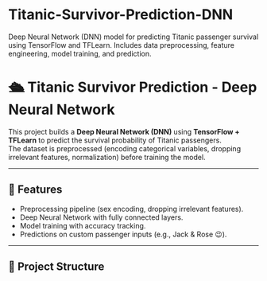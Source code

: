 # Titanic-Survivor-Prediction-DNN
Deep Neural Network (DNN) model for predicting Titanic passenger survival using TensorFlow and TFLearn. Includes data preprocessing, feature engineering, model training, and prediction.
# 🛳️ Titanic Survivor Prediction - Deep Neural Network

This project builds a **Deep Neural Network (DNN)** using **TensorFlow + TFLearn** to predict the survival probability of Titanic passengers.  
The dataset is preprocessed (encoding categorical variables, dropping irrelevant features, normalization) before training the model.

---

## 🚀 Features
- Preprocessing pipeline (sex encoding, dropping irrelevant features).
- Deep Neural Network with fully connected layers.
- Model training with accuracy tracking.
- Predictions on custom passenger inputs (e.g., Jack & Rose 😉).

---

## 📂 Project Structure
